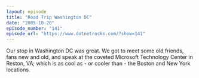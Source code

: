 ```yaml
---
layout: episode
title: "Road Trip Washington DC"
date: "2005-10-20"
episode_number: "141"
episode_url: "https://www.dotnetrocks.com/?show=141"
---
```


Our stop in Washington DC was great. We got to meet some old friends, fans new and old, and speak at the coveted Microsoft Technology Center in Reston, VA; which is as cool as - or cooler than - the Boston and New York locations.
